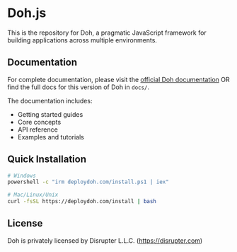 # Doh.js

This is the repository for Doh, a pragmatic JavaScript framework for building applications across multiple environments.

## Documentation

For complete documentation, please visit the [official Doh documentation](https://deploydoh.com/docs) OR find the full docs for this version of Doh in `docs/`.

The documentation includes:
- Getting started guides
- Core concepts
- API reference
- Examples and tutorials

## Quick Installation

```bash
# Windows
powershell -c "irm deploydoh.com/install.ps1 | iex"
```

```bash
# Mac/Linux/Unix
curl -fsSL https://deploydoh.com/install | bash
```

## License

Doh is privately licensed by Disrupter L.L.C. (https://disrupter.com)